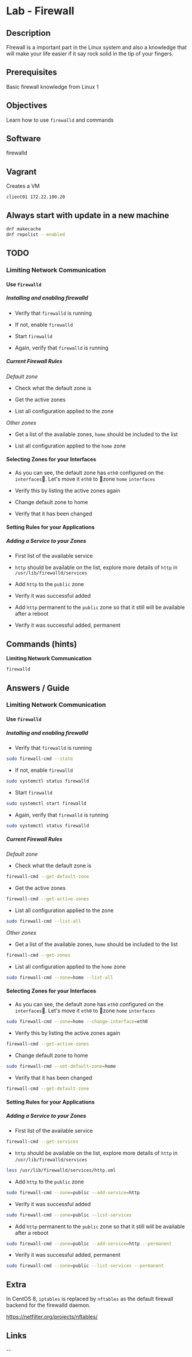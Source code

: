 # Lab - Firewall

## Description

FIrewall is a important part in the Linux system and also a knowledge that will make your life easier if it say rock solid in the tip of your fingers.

## Prerequisites

Basic firewall knowledge from Linux 1

## Objectives

Learn how to use `firewalld` and commands

## Software

firewalld

## Vagrant

Creates a VM

`client01 172.22.100.20`

## Always start with update in a new machine

```bash
dnf makecache
dnf repolist --enabled
```

## TODO

### Limiting Network Communication

#### Use `firewalld`

##### Installing and enabling firewalld

- Verify that `firewalld` is running

- If not, enable `firewalld`

- Start `firewalld`

- Again, verify that `firewalld` is running

##### Current Firewall Rules

*Default zone*

- Check what the default zone is

- Get the active zones

- List all configuration applied to the zone

*Other zones*

- Get a list of the available zones, `home` should be included to the list

- List all configuration applied to the `home` zone

#### Selecting Zones for your Interfaces

- As you can see, the default zone has `eth0` configured on the `interfaces`. Let's move it `eth0` to zone `home` `interfaces`

- Verify this by listing the active zones again

- Change default zone to home

- Verify that it has been changed

#### Setting Rules for your Applications

##### Adding a Service to your Zones

- First list of the available service

- `http` should be available on the list, explore more details of `http` in `/usr/lib/firewalld/services`

- Add `http` to the `public` zone

- Verify it was successful added

- Add `http` permanent to the `public` zone so that it still will be available after a reboot

- Verify it was successful added, permanent

## Commands (hints)

**Limiting Network Communication**

```bash
firewalld
```

## Answers / Guide

### Limiting Network Communication

#### Use `firewalld`

##### Installing and enabling firewalld

- Verify that `firewalld` is running

```bash
sudo firewall-cmd --state
```

- If not, enable `firewalld`

```bash
sudo systemctl status firewalld
```

- Start `firewalld`

```bash
sudo systemctl start firewalld
```

- Again, verify that `firewalld` is running

```bash
sudo systemctl status firewalld
```

##### Current Firewall Rules

*Default zone*

- Check what the default zone is

```bash
firewall-cmd --get-default-zone
```

- Get the active zones

```bash
firewall-cmd --get-active-zones
```

- List all configuration applied to the zone

```bash
sudo firewall-cmd --list-all
```

*Other zones*


- Get a list of the available zones, `home` should be included to the list

```bash
firewall-cmd --get-zones
```

- List all configuration applied to the `home` zone

```bash
sudo firewall-cmd --zone=home --list-all
```

#### Selecting Zones for your Interfaces

- As you can see, the default zone has `eth0` configured on the `interfaces`. Let's move it `eth0` to zone `home` `interfaces`

```bash
sudo firewall-cmd --zone=home --change-interface=eth0
```

- Verify this by listing the active zones again

```bash
firewall-cmd --get-active-zones
```

- Change default zone to home

```bash
sudo firewall-cmd --set-default-zone=home
```

- Verify that it has been changed

```bash
firewall-cmd --get-default-zone
```

#### Setting Rules for your Applications

##### Adding a Service to your Zones

- First list of the available service

```bash
firewall-cmd --get-services
```

- `http` should be available on the list, explore more details of `http` in `/usr/lib/firewalld/services`

```bash
less /usr/lib/firewalld/services/http.xml
```

- Add `http` to the `public` zone

```bash
sudo firewall-cmd --zone=public --add-service=http
```

- Verify it was successful added

```bash
sudo firewall-cmd --zone=public --list-services
```

- Add `http` permanent to the `public` zone so that it still will be available after a reboot

```bash
sudo firewall-cmd --zone=public --add-service=http --permanent
```

- Verify it was successful added, permanent

```bash
sudo firewall-cmd --zone=public --list-services --permanent
```

## Extra

In CentOS 8, `iptables` is replaced by `nftables` as the default firewall backend for the firewalld daemon.

https://netfilter.org/projects/nftables/

## Links

--
